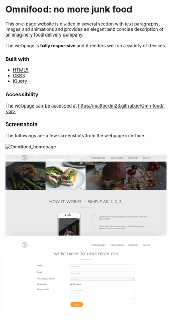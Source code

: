 # Omnifood: no more junk food

This one-page website is divided in several section with text paragraphs, images and animations and provides an elegant and concise description of an imaginery food delivery company.<br><br>
The webpage is **fully responsive** and it renders well on a variety of devices.<br>

### Built with
* [HTML5](https://en.wikipedia.org/wiki/HTML5/)
* [CSS3](https://en.wikipedia.org/wiki/Cascading_Style_Sheets#CSS_3/)
* [jQuery](https://en.wikipedia.org/wiki/JQuery/)

### Accessibility
The webpage can be accessed at https://matteodm23.github.io/Omnifood/.<br>

### Screenshots
The followings are a few screenshots from the webpage interface.<br><br>
![Omnifood_homepage](Omnifood_homepage.png)
<br><br>
![Omnifood_screenshot_2](Omnifood_screenshot_2.png)
<br><br>
![Omnifood_screenshot_3](Omnifood_screenshot_3.png)
